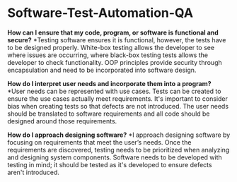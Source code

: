 # Software-Test-Automation-QA

**How can I ensure that my code, program, or software is functional and secure?**
*Testing software ensures it is functional, however, the tests have to be designed properly. White-box testing allows the developer to see where issues are occurring, where black-box testing tests allows the developer to check functionality. OOP principles provide security through encapsulation and need to be incorporated into software design.
  
**How do I interpret user needs and incorporate them into a program?**
*User needs can be represented with use cases. Tests can be created to ensure the use cases actually meet requirements. It's important to consider bias when creating tests so that defects are not introduced. The user needs should be translated to software requirements and all code should be designed around those requirements.

**How do I approach designing software?**
*I approach designing software by focusing on requirements that meet the user’s needs. Once the requirements are discovered, testing needs to be prioritized when analyzing and designing system components. Software needs to be developed with testing in mind; it should be tested as it's developed to ensure defects aren't introduced.
